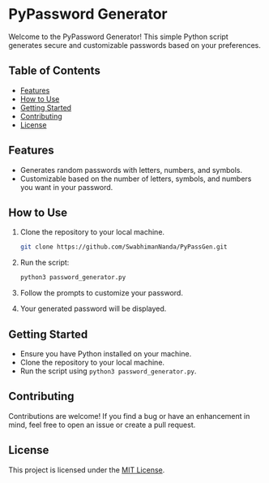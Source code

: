 # PyPassword Generator

Welcome to the PyPassword Generator! This simple Python script generates secure and customizable passwords based on your preferences.

## Table of Contents
- [Features](#features)
- [How to Use](#how-to-use)
- [Getting Started](#getting-started)
- [Contributing](#contributing)
- [License](#license)

## Features
- Generates random passwords with letters, numbers, and symbols.
- Customizable based on the number of letters, symbols, and numbers you want in your password.

## How to Use
1. Clone the repository to your local machine.
   ```bash
   git clone https://github.com/SwabhimanNanda/PyPassGen.git
   ```

2. Run the script:
   ```bash
   python3 password_generator.py
   ```

3. Follow the prompts to customize your password.

4. Your generated password will be displayed.

## Getting Started
- Ensure you have Python installed on your machine.
- Clone the repository to your local machine.
- Run the script using `python3 password_generator.py`.

## Contributing
Contributions are welcome! If you find a bug or have an enhancement in mind, feel free to open an issue or create a pull request.

## License
This project is licensed under the [MIT License](LICENSE).
